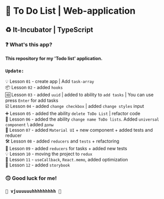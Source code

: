 # 📝 To Do List | Web-application 
## ♻️ It-Incubator | TypeScript ##
### ❓ What's this app? ###
#### This repository for my 'Todo list' application. 


### `Update:` ###     
💡 Lesson `01` - create app | Add `task-array`   
📦 Lesson `02` - added `hooks`  
🆔 Lesson `03` - added `uuid` | added to ability to `add tasks` | You can use press `Enter` for add tasks  
☑️ Lesson `04` - added `change checkbox` | added `change styles` input      
➕️ Lesson `05` - added the ability `delete ToDo List` | refactor code  
📝️ Lesson `06` - added the ability `change name ToDo lists`. Added `universal component`  \\ added `допы`  
🎨️ Lesson `07` - added `Material UI` + new component + added tests and reducer  
🛠️ Lesson `08` - added `reducers` and `tests` + refactoring  
🦾️ Lesson `09` - added `reducers` for tasks + added new tests  
💡  Lesson `10` - moving the project to `redux`  
📱  Lesson `11` - `useCallback`, `React.memo`, added optimization  
📖  Lesson `12` - added `storybook`

### 🙃 Good luck for me! ###
### `🚀 vjuuuuuuhhhhhhhhh 🚀` ###
